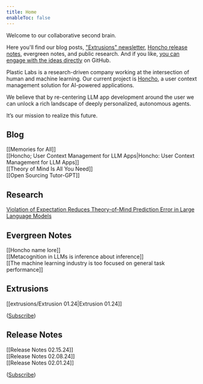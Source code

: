 ```yaml
---
title: Home
enableToc: false
---
```

Welcome to our collaborative second brain. 

Here you'll find our blog posts, ["Extrusions" newsletter](https://plasticlabs.typeform.com/extrusions), [Honcho release notes](https://plasticlabs.typeform.com/honchoupdates), evergreen notes, and public research. And if you like, [you can engage with the ideas directly](https://github.com/plastic-labs/blog) on GitHub.

Plastic Labs is a research-driven company working at the intersection of human and machine learning. Our current project is [Honcho](https://honcho.dev), a user context management solution for AI-powered applications. 

We believe that by re-centering LLM app development around the user we can unlock a rich landscape of deeply personalized, autonomous agents.

It’s our mission to realize this future.

## Blog

[[Memories for All]]  
[[Honcho; User Context Management for LLM Apps|Honcho: User Context Management for LLM Apps]]  
[[Theory of Mind Is All You Need]]  
[[Open Sourcing Tutor-GPT]]

## Research

[Violation of Expectation Reduces Theory-of-Mind Prediction Error in Large Language Models](https://arxiv.org/abs/2310.06983)

## Evergreen Notes

[[Honcho name lore]]  
[[Metacognition in LLMs is inference about inference]]  
[[The machine learning industry is too focused on general task performance]]  

## Extrusions

[[extrusions/Extrusion 01.24|Extrusion 01.24]]  

([Subscribe](https://plasticlabs.typeform.com/extrusions))  

## Release Notes 

[[Release Notes 02.15.24]]  
[[Release Notes 02.08.24]]  
[[Release Notes 02.01.24]]  

([Subscribe](https://plasticlabs.typeform.com/honchoupdates))  
